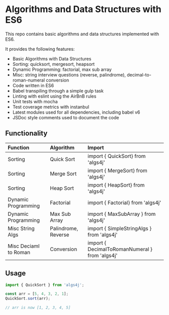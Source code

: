 # Algorithms and Data Structures with ES6
This repo contains basic algorithms and data structures implemented with ES6.

It provides the following features:
* Basic Algorithms with Data Structures
* Sorting: quicksort, mergesort, heapsort
* Dynamic Programming: factorial, max sub array
* Misc: string interview questions (reverse, palindrome), decimal-to-roman-numeral conversion
* Code written in ES6
* Babel transpiling through a simple gulp task
* Linting with eslint using the AirBnB rules
* Unit tests with mocha
* Test coverage metrics with instanbul
* Latest modules used for all dependencies, including babel v6
* JSDoc style comments used to document the code

## Functionality

|   Function      | Algorithm           | Import  |
| :-------------|:-------------| :-----|
|Sorting | Quick Sort | import { QuickSort} from 'algs4j' |
|Sorting | Merge Sort | import { MergeSort} from 'algs4j' |
|Sorting | Heap Sort | import { HeapSort} from 'algs4j' |
|Dynamic Programming | Factorial | import { Factorial} from 'algs4j' |
|Dynamic Programming | Max Sub Array | import { MaxSubArray } from 'algs4j' |
|Misc String Algs| Palindrome, Reverse | import { SimpleStringAlgs } from 'algs4j' |
|Misc Deciaml to Roman| Conversion | import { DecimalToRomanNumeral } from 'algs4j' |


## Usage
```javascript
import { QuickSort } from 'algs4j';

const arr = [5, 4, 3, 2, 1];
QuickSort.sort(arr);

// arr is now [1, 2, 3, 4, 5]
```
